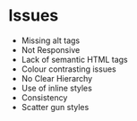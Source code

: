 # Issues

- Missing alt tags
- Not Responsive
- Lack of semantic HTML tags 
- Colour contrasting issues 
- No Clear Hierarchy
- Use of inline styles
- Consistency 
- Scatter gun styles